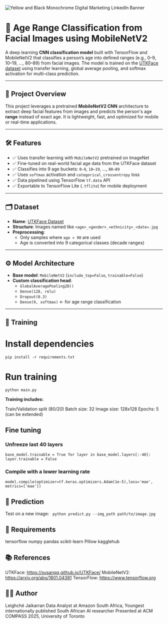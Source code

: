 ![Yellow and Black Monochrome Digital Marketing LinkedIn Banner](https://github.com/user-attachments/assets/f6d4df1a-60d8-4ddc-84d2-ff59b85ce427)

# 🧠 Age Range Classification from Facial Images using MobileNetV2

A deep learning **CNN classification model** built with TensorFlow and MobileNetV2 that classifies a person’s age into defined ranges (e.g., 0–9, 10–19, ..., 80–89) from facial images. The model is trained on the [UTKFace dataset](https://www.kaggle.com/datasets/jangedoo/utkface-new) using transfer learning, global average pooling, and softmax activation for multi-class prediction.

---

## 📌 Project Overview

This project leverages a pretrained **MobileNetV2 CNN** architecture to extract deep facial features from images and predicts the person's age **range** instead of exact age. It is lightweight, fast, and optimized for mobile or real-time applications.

---

## 🛠️ Features

- ✅ Uses transfer learning with `MobileNetV2` pretrained on ImageNet  
- ✅ Fine-tuned on real-world facial age data from the UTKFace dataset  
- ✅ Classifies into 9 age buckets: `0–9`, `10–19`, ..., `80–89`  
- ✅ Uses `softmax` activation and `categorical_crossentropy` loss  
- ✅ Data pipelined using TensorFlow `tf.data` API  
- ✅ Exportable to TensorFlow Lite (`.tflite`) for mobile deployment

---

## 🗂 Dataset

- **Name**: [UTKFace Dataset](https://www.kaggle.com/datasets/jangedoo/utkface-new)  
- **Structure**: Images named like `<age>_<gender>_<ethnicity>_<date>.jpg`  
- **Preprocessing**:
  - Only samples where `age < 90` are used  
  - Age is converted into 9 categorical classes (decade ranges)

---

## ⚙️ Model Architecture

- **Base model**: `MobileNetV2` (`include_top=False`, `trainable=False`)
- **Custom classification head**:
  - `GlobalAveragePooling2D()`
  - `Dense(128, relu)`
  - `Dropout(0.3)`
  - `Dense(9, softmax)` ← for age range classification

---

## 🧪 Training

# Install dependencies
```pip install -r requirements.txt```

# Run training
```python main.py```

**Training includes:**

Train/Validation split (80/20)
Batch size: 32
Image size: 128x128
Epochs: 5 (can be extended)

## Fine tuning

### Unfreeze last 40 layers
```base_model.trainable = True for layer in base_model.layers[:-40]: layer.trainable = False```

### Compile with a lower learning rate
```model.compile(optimizer=tf.keras.optimizers.Adam(1e-5),loss='mae', metrics=['mae'])```


## 🧠 Prediction

Test on a new image:
``` python predict.py --img_path path/to/image.jpg```

## 🧾 Requirements

tensorflow
numpy
pandas
scikit-learn
Pillow
kagglehub

## 📚 References

UTKFace: https://susanqq.github.io/UTKFace/
MobileNetV2: https://arxiv.org/abs/1801.04381
TensorFlow: https://www.tensorflow.org

## 🧑‍💻 Author

Leighché Jaikarran
Data Analyst at Amazon South Africa, Youngest internationally published South African AI researcher
Presented at ACM COMPASS 2025, University of Toronto
